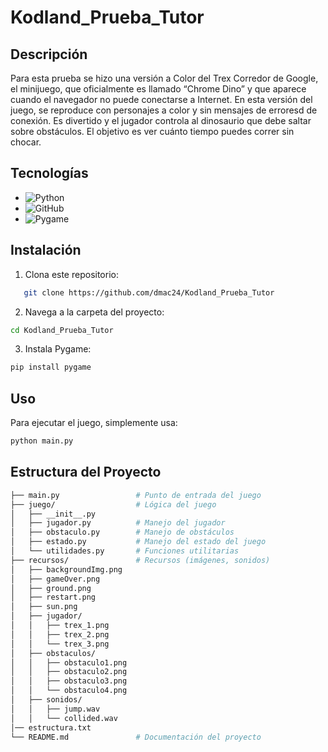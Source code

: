 # Kodland_Prueba_Tutor

## Descripción
Para esta prueba se hizo una versión a Color del Trex Corredor de Google, el minijuego, que oficialmente es llamado “Chrome Dino” y que aparece cuando el navegador no puede conectarse a Internet.
En esta versión del juego, se reproduce con personajes a color y sin mensajes de erroresd de conexión. 
Es divertido y el jugador controla al dinosaurio que debe saltar sobre obstáculos. El objetivo es ver cuánto tiempo puedes correr sin chocar.

## Tecnologías
- ![Python](https://img.shields.io/badge/-Python-7F5AB6?logo=Python&style=flat-square&labelColor=282828)
- ![GitHub](https://img.shields.io/badge/-GitHub-181717?logo=GitHub&style=flat-square&labelColor=282828)
- ![Pygame ](https://img.shields.io/badge/-Pygame-7F5AB6?logo=Python&style=flat-square&labelColor=282828)

## Instalación
1. Clona este repositorio:
```bash
   git clone https://github.com/dmac24/Kodland_Prueba_Tutor
```
2. Navega a la carpeta del proyecto:
 ```bash
 cd Kodland_Prueba_Tutor
  ```
3. Instala Pygame:
 ```bash
pip install pygame
 ```

## Uso
Para ejecutar el juego, simplemente usa:
```bash
python main.py
```

## Estructura del Proyecto 
```bash
├── main.py                 # Punto de entrada del juego
├── juego/                  # Lógica del juego
│   ├── __init__.py
│   ├── jugador.py          # Manejo del jugador
│   ├── obstaculo.py        # Manejo de obstáculos
│   ├── estado.py           # Manejo del estado del juego
│   └── utilidades.py       # Funciones utilitarias
├── recursos/               # Recursos (imágenes, sonidos)
│   ├── backgroundImg.png
│   ├── gameOver.png
│   ├── ground.png
│   ├── restart.png
│   ├── sun.png
│   ├── jugador/
│   │   ├── trex_1.png
│   │   ├── trex_2.png
│   │   └── trex_3.png
│   ├── obstaculos/
│   │   ├── obstaculo1.png
│   │   ├── obstaculo2.png
│   │   ├── obstaculo3.png
│   │   └── obstaculo4.png
│   ├── sonidos/
│   │   ├── jump.wav
│   │   └── collided.wav
│── estructura.txt
└── README.md               # Documentación del proyecto
```
